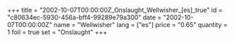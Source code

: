 +++
title = "2002-10-07T00:00:00Z_Onslaught_Wellwisher_[es]_true"
id = "c80634ec-5930-456a-bff4-99289e79a300"
date = "2002-10-07T00:00:00Z"
name = "Wellwisher"
lang = ["es"]
price = "0.65"
quantity = 1
foil = true
set = "Onslaught"
+++
